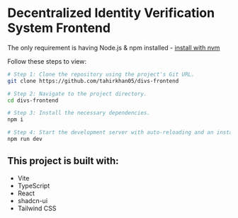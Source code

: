 # Decentralized Identity Verification System Frontend

The only requirement is having Node.js & npm installed - [install with nvm](https://github.com/nvm-sh/nvm#installing-and-updating)

Follow these steps to view:

```sh
# Step 1: Clone the repository using the project's Git URL.
git clone https://github.com/tahirkhan05/divs-frontend

# Step 2: Navigate to the project directory.
cd divs-frontend

# Step 3: Install the necessary dependencies.
npm i

# Step 4: Start the development server with auto-reloading and an instant preview.
npm run dev
```

## This project is built with:

- Vite
- TypeScript
- React
- shadcn-ui
- Tailwind CSS
